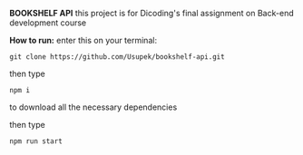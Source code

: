 **BOOKSHELF API**
this project is for Dicoding's final assignment on Back-end development course

**How to run:**
enter this on your terminal:
```
git clone https://github.com/Usupek/bookshelf-api.git
```

then type
```
npm i
```
to download all the necessary dependencies

then type
```
npm run start
```
